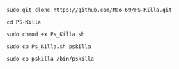 ```code
sudo git clone https://github.com/Mao-69/PS-Killa.git
```
```code
cd PS-Killa
```
```code
sudo chmod +x Ps_Killa.sh
```
```code
sudo cp Ps_Killa.sh pskilla
```
```code
sudo cp pskilla /bin/pskilla
```
